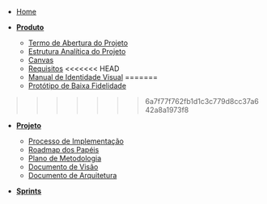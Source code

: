 - [Home](/)

- [**Produto**](/produto/)
  - [Termo de Abertura do Projeto](produto/TAP.md)
  - [Estrutura Analítica do Projeto](produto/EAP.md)
  - [Canvas](produto/canvas.md)
  - [Requisitos](produto/requisitos.md)
<<<<<<< HEAD
  - [Manual de Identidade Visual](produto/manualDeIdentidadeVisual.md)
=======
  - [Protótipo de Baixa Fidelidade](/produto/prototipo.md)
>>>>>>> 6a7f77f762fb1d1c3c779d8cc37a642a8a1973f8

- [**Projeto**](/projeto/)
  - [Processo de Implementação](/projeto/processo.md)
  - [Roadmap dos Papéis](/projeto/RoadmapPapeis.md)
  - [Plano de Metodologia](/projeto/planoMetodologia.md)
  - [Documento de Visão](projeto/DocVisao.md)
  - [Documento de Arquitetura](projeto/DocArquitetura.md)

- [**Sprints**](/sprints/)
